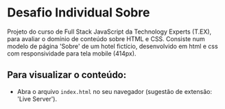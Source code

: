 # Desafio Individual Sobre

Projeto do curso de Full Stack JavaScript da Technology Experts (T.EX), para avaliar o domínio de conteúdo sobre HTML e CSS. Consiste num modelo de página 'Sobre' de um hotel fictício, desenvolvido em html e css com responsividade para tela mobile (414px).

## Para visualizar o conteúdo:
- Abra o arquivo `index.html` no seu navegador (sugestão de extensão: 'Live Server').
